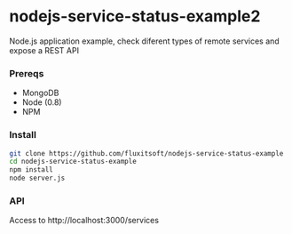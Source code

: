 nodejs-service-status-example2
==============================

Node.js application example, check diferent types of remote services and expose a REST API


### Prereqs

- MongoDB
- Node (0.8)
- NPM

### Install

```bash
git clone https://github.com/fluxitsoft/nodejs-service-status-example
cd nodejs-service-status-example
npm install
node server.js
```


### API
Access to http://localhost:3000/services
